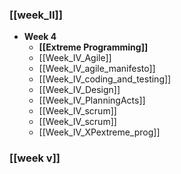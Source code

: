 ### [[week_II]]
- **Week 4**
	- **[[Extreme Programming]]**
	- [[Week_IV_Agile]]
	- [[Week_IV_agile_manifesto]]
	- [[Week_IV_coding_and_testing]]
	- [[Week_IV_Design]]
	- [[Week_IV_PlanningActs]]
	- [[Week_IV_scrum]]
	- [[Week_IV_scrum]]
	- [[Week_IV_XPextreme_prog]]


### [[week v]]